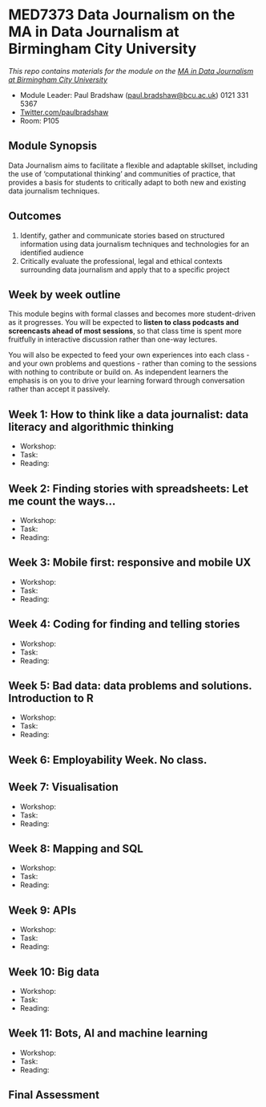 # MED7373 Data Journalism on the MA in Data Journalism at Birmingham City University

*This repo contains materials for the module on the [MA in Data Journalism at Birmingham City University](http://bcu.ac.uk/media/courses/data-journalism)*

* Module Leader: Paul Bradshaw (paul.bradshaw@bcu.ac.uk) 0121 331 5367
* [Twitter.com/paulbradshaw](http://Twitter.com/paulbradshaw)
* Room: P105 

## Module Synopsis

Data Journalism aims to facilitate a flexible and adaptable skillset, including the use of ‘computational thinking’ and communities of practice, that provides a basis for students to critically adapt to both new and existing data journalism techniques. 

## Outcomes

1. Identify, gather and communicate stories based on structured information using data journalism techniques and technologies for an identified audience
2.	Critically evaluate the professional, legal and ethical contexts surrounding data journalism and apply that to a specific project

## Week by week outline 

This module begins with formal classes and becomes more student-driven as it progresses. You will be expected to **listen to class podcasts and screencasts ahead of most sessions**, so that class time is spent more fruitfully in interactive discussion rather than one-way lectures. 

You will also be expected to feed your own experiences into each class - and your own problems and questions - rather than coming to the sessions with nothing to contribute or build on. As independent learners the emphasis is on you to drive your learning forward through conversation rather than accept it passively.

## Week 1: How to think like a data journalist: data literacy and algorithmic thinking

* Workshop: 
* Task:
* Reading: 

## Week 2: Finding stories with spreadsheets: Let me count the ways...

* Workshop: 
* Task:
* Reading: 

## Week 3: Mobile first: responsive and mobile UX

* Workshop: 
* Task:
* Reading: 

## Week 4: Coding for finding and telling stories

* Workshop: 
* Task:
* Reading: 

## Week 5: Bad data: data problems and solutions. Introduction to R

* Workshop: 
* Task:
* Reading: 

## Week 6: Employability Week. No class. 

## Week 7: Visualisation

* Workshop: 
* Task:
* Reading: 

## Week 8: Mapping and SQL

* Workshop: 
* Task:
* Reading: 

## Week 9: APIs

* Workshop: 
* Task:
* Reading: 

## Week 10: Big data

* Workshop: 
* Task:
* Reading: 

## Week 11:  Bots, AI and machine learning

* Workshop: 
* Task:
* Reading: 

## Final Assessment

